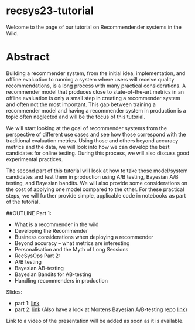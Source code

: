 # recsys23-tutorial
Welcome to the page of our tutorial on Recommendender systems in the Wild. 

# Abstract
Building a recommender system, from the initial idea, implementation, and offline evaluation to running a system where users will receive quality recommendations, is a long process with many practical considerations. A recommender model that produces close to state-of-the-art metrics in an offline evaluation is only a small step in creating a recommender system and often not the most important. This gap between training a recommender model and having a recommender system in production is a topic often neglected and will be the focus of this tutorial.

We will start looking at the goal of recommender systems from the perspective of different use cases and see how those correspond with the traditional evaluation metrics. Using those and others beyond accuracy metrics and the data, we will look into how we can develop the best candidates for online testing. During this process, we will also discuss good experimental practices.

The second part of this tutorial will look at how to take those model/system candidates and test them in production using A/B testing, Bayesian A/B testing, and Bayesian bandits. We will also provide some considerations on the cost of applying one model compared to the other. For these practical steps, we will further provide simple, applicable code in notebooks as part of the tutorial.

##OUTLINE
Part 1:
* What is a recommender in the wild
* Developing the Recommender
* Business considerations when deploying a recommender
* Beyond accuracy – what metrics are interesting
* Personalisation and the Myth of Long Sessions
* RecSysOps
Part 2:
* A/B testing
* Bayesian AB-testing
* Bayesian Bandits for AB-testing
* Handling recommenders in production

Slides:
* part 1: [link](https://github.com/recs-in-the-wild/recsys23-tutorial/blob/main/pdf/kim%20falk%20at%20recsys23.pdf)
* part 2: [link](https://github.com/Arngren/bayesian-ab-test/blob/main/pdf/Tutorial%20-%20Bayesian%20AB-testing.pdf) (Also have a look at Mortens Bayesian A/B-testing repo [link](https://github.com/Arngren/bayesian-ab-test/tree/main))

Link to a video of the presentation will be added as soon as it is available. 

